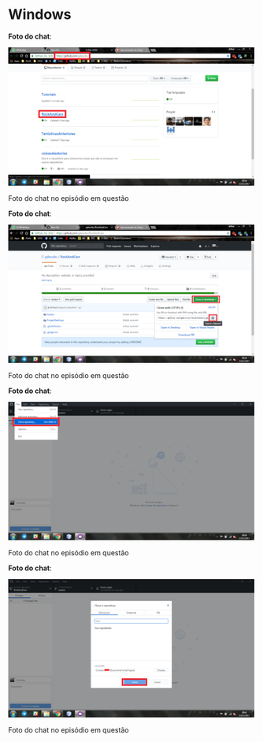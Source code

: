 Windows
=======

**Foto do chat**:

<a href="img/github/win01.png"><img src="img/github/win01.png" width="500" height="281"/></a>

Foto do chat no episódio em questão


**Foto do chat**:

<a href="img/github/win01.png"><img src="img/github/win02.png" width="500" height="281"/></a>

Foto do chat no episódio em questão


**Foto do chat**:

<a href="img/github/win01.png"><img src="img/github/win03.png" width="500" height="281"/></a>

Foto do chat no episódio em questão


**Foto do chat**:

<a href="img/github/win01.png"><img src="img/github/win04.png" width="500" height="281"/></a>

Foto do chat no episódio em questão
